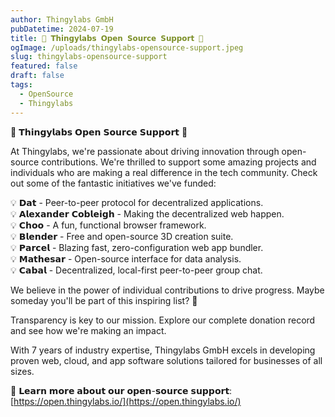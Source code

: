 ```yaml
---
author: Thingylabs GmbH
pubDatetime: 2024-07-19
title: 🌟 𝗧𝗵𝗶𝗻𝗴𝘆𝗹𝗮𝗯𝘀 𝗢𝗽𝗲𝗻 𝗦𝗼𝘂𝗿𝗰𝗲 𝗦𝘂𝗽𝗽𝗼𝗿𝘁 🌟
ogImage: /uploads/thingylabs-opensource-support.jpeg
slug: thingylabs-opensource-support
featured: false
draft: false
tags:
  - OpenSource
  - Thingylabs
---
```

🌟 𝗧𝗵𝗶𝗻𝗴𝘆𝗹𝗮𝗯𝘀 𝗢𝗽𝗲𝗻 𝗦𝗼𝘂𝗿𝗰𝗲 𝗦𝘂𝗽𝗽𝗼𝗿𝘁 🌟

At Thingylabs, we're passionate about driving innovation through open-source contributions. We're thrilled to support some amazing projects and individuals who are making a real difference in the tech community. Check out some of the fantastic initiatives we've funded:

💡 𝗗𝗮𝘁 - Peer-to-peer protocol for decentralized applications.  
💡 𝗔𝗹𝗲𝘅𝗮𝗻𝗱𝗲𝗿 𝗖𝗼𝗯𝗹𝗲𝗶𝗴𝗵 - Making the decentralized web happen.  
💡 𝗖𝗵𝗼𝗼 - A fun, functional browser framework.  
💡 𝗕𝗹𝗲𝗻𝗱𝗲𝗿 - Free and open-source 3D creation suite.  
💡 𝗣𝗮𝗿𝗰𝗲𝗹 - Blazing fast, zero-configuration web app bundler.  
💡 𝗠𝗮𝘁𝗵𝗲𝘀𝗮𝗿 - Open-source interface for data analysis.  
💡 𝗖𝗮𝗯𝗮𝗹 - Decentralized, local-first peer-to-peer group chat.

We believe in the power of individual contributions to drive progress. Maybe someday you'll be part of this inspiring list? 💪

Transparency is key to our mission. Explore our complete donation record and see how we're making an impact.

With 7 years of industry expertise, Thingylabs GmbH excels in developing proven web, cloud, and app software solutions tailored for businesses of all sizes.

🔗 𝗟𝗲𝗮𝗿𝗻 𝗺𝗼𝗿𝗲 𝗮𝗯𝗼𝘂𝘁 𝗼𝘂𝗿 𝗼𝗽𝗲𝗻-𝘀𝗼𝘂𝗿𝗰𝗲 𝘀𝘂𝗽𝗽𝗼𝗿𝘁: [https://open.thingylabs.io/](https://open.thingylabs.io/)
